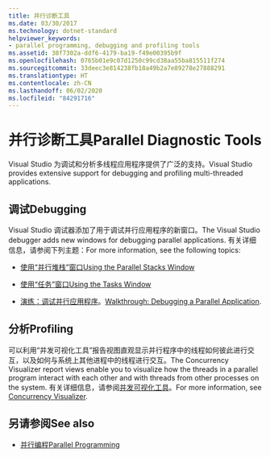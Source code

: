 ```yaml
---
title: 并行诊断工具
ms.date: 03/30/2017
ms.technology: dotnet-standard
helpviewer_keywords:
- parallel programming, debugging and profiling tools
ms.assetid: 38f7302a-ddf6-4179-ba19-f49e00395b9f
ms.openlocfilehash: 0765b01e9c07d1250c99cd38aa55ba815511f274
ms.sourcegitcommit: 33deec3e814238fb18a49b2a7e89278e27888291
ms.translationtype: HT
ms.contentlocale: zh-CN
ms.lasthandoff: 06/02/2020
ms.locfileid: "84291716"
---
```

# <a name="parallel-diagnostic-tools"></a><span data-ttu-id="625f2-102">并行诊断工具</span><span class="sxs-lookup"><span data-stu-id="625f2-102">Parallel Diagnostic Tools</span></span>
<span data-ttu-id="625f2-103">Visual Studio 为调试和分析多线程应用程序提供了广泛的支持。</span><span class="sxs-lookup"><span data-stu-id="625f2-103">Visual Studio provides extensive support for debugging and profiling multi-threaded applications.</span></span>  
  
## <a name="debugging"></a><span data-ttu-id="625f2-104">调试</span><span class="sxs-lookup"><span data-stu-id="625f2-104">Debugging</span></span>  
 <span data-ttu-id="625f2-105">Visual Studio 调试器添加了用于调试并行应用程序的新窗口。</span><span class="sxs-lookup"><span data-stu-id="625f2-105">The Visual Studio debugger adds new windows for debugging parallel applications.</span></span> <span data-ttu-id="625f2-106">有关详细信息，请参阅下列主题：</span><span class="sxs-lookup"><span data-stu-id="625f2-106">For more information, see the following topics:</span></span>  
  
- [<span data-ttu-id="625f2-107">使用“并行堆栈”窗口</span><span class="sxs-lookup"><span data-stu-id="625f2-107">Using the Parallel Stacks Window</span></span>](/visualstudio/debugger/using-the-parallel-stacks-window)  
  
- [<span data-ttu-id="625f2-108">使用“任务”窗口</span><span class="sxs-lookup"><span data-stu-id="625f2-108">Using the Tasks Window</span></span>](/visualstudio/debugger/using-the-tasks-window)  
  
- <span data-ttu-id="625f2-109">[演练：调试并行应用程序](/visualstudio/debugger/walkthrough-debugging-a-parallel-application)。</span><span class="sxs-lookup"><span data-stu-id="625f2-109">[Walkthrough: Debugging a Parallel Application](/visualstudio/debugger/walkthrough-debugging-a-parallel-application).</span></span>  
  
## <a name="profiling"></a><span data-ttu-id="625f2-110">分析</span><span class="sxs-lookup"><span data-stu-id="625f2-110">Profiling</span></span>  
 <span data-ttu-id="625f2-111">可以利用“并发可视化工具”报告视图直观显示并行程序中的线程如何彼此进行交互，以及如何与系统上其他进程中的线程进行交互。</span><span class="sxs-lookup"><span data-stu-id="625f2-111">The Concurrency Visualizer report views enable you to visualize how the threads in a parallel program interact with each other and with threads from other processes on the system.</span></span> <span data-ttu-id="625f2-112">有关详细信息，请参阅[并发可视化工具](/visualstudio/profiling/concurrency-visualizer)。</span><span class="sxs-lookup"><span data-stu-id="625f2-112">For more information, see [Concurrency Visualizer](/visualstudio/profiling/concurrency-visualizer).</span></span>  
  
## <a name="see-also"></a><span data-ttu-id="625f2-113">另请参阅</span><span class="sxs-lookup"><span data-stu-id="625f2-113">See also</span></span>

- [<span data-ttu-id="625f2-114">并行编程</span><span class="sxs-lookup"><span data-stu-id="625f2-114">Parallel Programming</span></span>](index.md)
